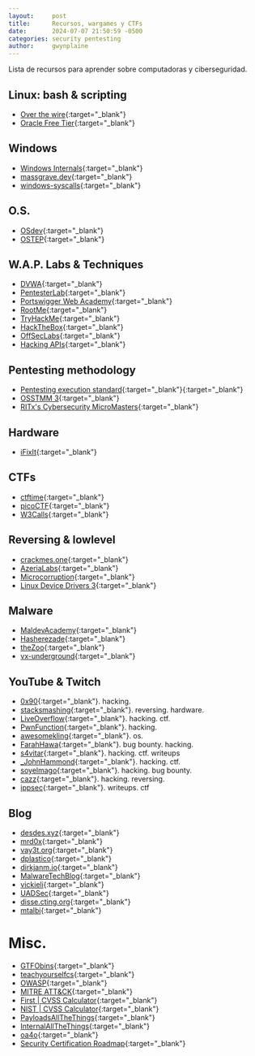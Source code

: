 ```yaml
---
layout:     post
title:      Recursos, wargames y CTFs
date:       2024-07-07 21:50:59 -0500
categories: security pentesting
author:     gwynplaine
---
```


Lista de recursos para aprender sobre computadoras y ciberseguridad.

## Linux: bash & scripting
+ [Over the wire](https://overthewire.org/wargames/){:target="_blank"}
+ [Oracle Free Tier](https://www.oracle.com/cloud/free/){:target="_blank"}


## Windows
+ [Windows Internals](https://learn.microsoft.com/es-es/sysinternals/resources/windows-internals){:target="_blank"}
+ [massgrave.dev](https://massgrave.dev/){:target="_blank"}
+ [windows-syscalls](https://github.com/j00ru/windows-syscalls){:target="_blank"}

## O.S.
+ [OSdev](https://wiki.osdev.org/Introduction){:target="_blank"}
+ [OSTEP](https://pages.cs.wisc.edu/~remzi/OSTEP/){:target="_blank"}

## W.A.P. Labs & Techniques
+ [DVWA](https://github.com/digininja/DVWA){:target="_blank"}
+ [PentesterLab](https://pentesterlab.com/){:target="_blank"}
+ [Portswigger Web Academy](https://portswigger.net/web-security){:target="_blank"}
+ [RootMe](https://www.root-me.org/){:target="_blank"}
+ [TryHackMe](https://tryhackme.com/){:target="_blank"}
+ [HackTheBox](https://www.hackthebox.com/){:target="_blank"}
+ [OffSecLabs](https://portal.offsec.com/labs/play){:target="_blank"}
+ [Hacking APIs](https://www.amazon.com/-/es/Corey-J-Ball/dp/1718502443){:target="_blank"}

## Pentesting methodology
+ [Pentesting execution standard](http://www.pentest-standard.org/index.php/Main_Page){:target="_blank"}{:target="_blank"}
+ [OSSTMM 3](https://www.isecom.org/OSSTMM.3.pdf){:target="_blank"}
+ [RITx's Cybersecurity MicroMasters](https://www.edx.org/masters/micromasters/ritx-cybersecurity){:target="_blank"}


## Hardware
+ [iFixIt](https://es.ifixit.com/){:target="_blank"}

## CTFs
+ [ctftime](https://ctftime.org/){:target="_blank"}
+ [picoCTF](https://picoctf.org/){:target="_blank"}
+ [W3Calls](https://w3challs.com/){:target="_blank"}


## Reversing & lowlevel
+ [crackmes.one](https://crackmes.one/){:target="_blank"}
+ [AzeriaLabs](https://azeria-labs.com/){:target="_blank"}
+ [Microcorruption](https://microcorruption.com/){:target="_blank"}
+ [Linux Device Drivers 3](https://lwn.net/Kernel/LDD3/){:target="_blank"}

## Malware
+ [MaldevAcademy](https://maldevacademy.com/){:target="_blank"}
+ [Hasherezade](https://hasherezade.github.io/){:target="_blank"}
+ [theZoo](https://github.com/ytisf/theZoo){:target="_blank"}
+ [vx-underground](https://vx-underground.org/){:target="_blank"}

## YouTube & Twitch
+ [0x90](https://www.youtube.com/@x90cs){:target="_blank"}. hacking.
+ [stacksmashing](https://www.youtube.com/@stacksmashing){:target="_blank"}. reversing. hardware.
+ [LiveOverflow](https://www.youtube.com/@LiveOverflow){:target="_blank"}. hacking. ctf.
+ [PwnFunction](https://www.youtube.com/@PwnFunction){:target="_blank"}. hacking.
+ [awesomekling](https://www.youtube.com/@awesomekling){:target="_blank"}. os.
+ [FarahHawa](https://www.youtube.com/@FarahHawa){:target="_blank"}. bug bounty. hacking.
+ [s4vitar](https://www.youtube.com/@s4vitar){:target="_blank"}. hacking. ctf. writeups
+ [_JohnHammond](https://www.youtube.com/@_JohnHammond){:target="_blank"}. hacking. ctf.
+ [soyelmago](https://www.twitch.tv/soyelmago){:target="_blank"}. hacking. bug bounty.
+ [cazz](https://www.youtube.com/@cazz){:target="_blank"}. hacking. reversing. 
+ [ippsec](https://www.youtube.com/@ippsec){:target="_blank"}. writeups. ctf


## Blog
+ [desdes.xyz](https://desdes.xyz/){:target="_blank"}
+ [mrd0x](https://mrd0x.com/){:target="_blank"}
+ [vay3t.org](https://vay3t.org/){:target="_blank"}
+ [dplastico](https://dplastico.github.io/){:target="_blank"}
+ [dirkjanm.io](https://dirkjanm.io/){:target="_blank"}
+ [MalwareTechBlog](https://malwaretech.com/){:target="_blank"}
+ [vickieli](https://vickieli.medium.com/){:target="_blank"}
+ [UADSec](https://unaaldia.hispasec.com/){:target="_blank"}
+ [disse.cting.org](http://disse.cting.org/){:target="_blank"}
+ [mtalbi](https://mtalbi.github.io/){:target="_blank"}


# Misc.
+ [GTFObins](https://gtfobins.github.io/){:target="_blank"}
+ [teachyourselfcs](https://teachyourselfcs.com/){:target="_blank"}
+ [OWASP](https://owasp.org/){:target="_blank"}
+ [MITRE ATT&CK](https://attack.mitre.org/){:target="_blank"}
+ [First \| CVSS Calculator](https://www.first.org/cvss/calculator/3.0){:target="_blank"}
+ [NIST \| CVSS Calculator](https://nvd.nist.gov/vuln-metrics/cvss/v3-calculator){:target="_blank"}
+ [PayloadsAllTheThings](https://github.com/swisskyrepo/PayloadsAllTheThings){:target="_blank"}
+ [InternalAllTheThings](https://github.com/swisskyrepo/InternalAllTheThings){:target="_blank"}
+ [oa4o](https://www.oa4o.pe/){:target="_blank"}
+ [Security Certification Roadmap](https://pauljerimy.com/security-certification-roadmap/){:target="_blank"}

